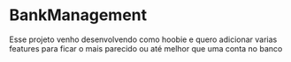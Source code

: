 # BankManagement

Esse projeto venho desenvolvendo como hoobie e quero adicionar varias features para ficar o mais parecido ou até melhor que uma conta no banco
